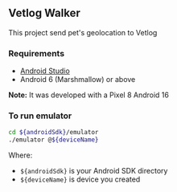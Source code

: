 Vetlog Walker
----------------------------

This project send pet's geolocation to Vetlog

### Requirements

* [Android Studio](https://developer.android.com/studio)
* Android 6 (Marshmallow) or above

**Note:** It was developed with a Pixel 8 Android 16 

### To run emulator
```bash
cd ${androidSdk}/emulator 
./emulator @${deviceName} 
```

Where:
- `${androidSdk}` is your Android SDK directory
- `${deviceName}` is device you created
